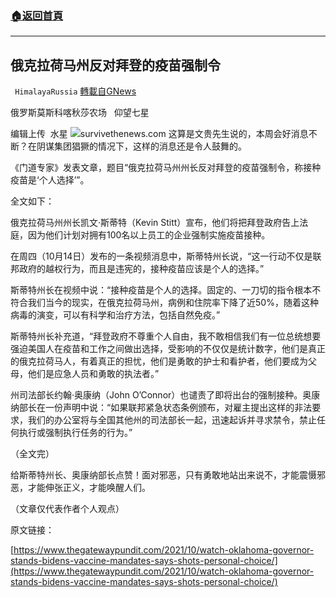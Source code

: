 ###  [:house:返回首頁](https://github.com/ourhimalayas/txt)
---


## 俄克拉荷马州反对拜登的疫苗强制令
` HimalayaRussia` [轉載自GNews](https://gnews.org/zh-hans/1595096/)

俄罗斯莫斯科喀秋莎农场   仰望七星

编辑上传  水星
![](https://assets.gnews.org/wp-content/uploads/2021/10/O.jpg)survivethenews.com
这算是文贵先生说的，本周会好消息不断？在阴谋集团猖獗的情况下，这样的消息还是令人鼓舞的。

《门道专家》发表文章，题目“俄克拉荷马州州长反对拜登的疫苗强制令，称接种疫苗是‘个人选择’”。

全文如下：

俄克拉荷马州州长凯文·斯蒂特（Kevin Stitt）宣布，他们将把拜登政府告上法庭，因为他们计划对拥有100名以上员工的企业强制实施疫苗接种。

在周四（10月14日）发布的一条视频消息中，斯蒂特州长说，“这一行动不仅是联邦政府的越权行为，而且是违宪的，接种疫苗应该是个人的选择。”

斯蒂特州长在视频中说：“接种疫苗是个人的选择。固定的、一刀切的指令根本不符合我们当今的现实，在俄克拉荷马州，病例和住院率下降了近50%，随着这种病毒的演变，可以有科学和治疗方法，包括自然免疫。”

斯蒂特州长补充道，“拜登政府不尊重个人自由，我不敢相信我们有一位总统想要强迫美国人在疫苗和工作之间做出选择，受影响的不仅仅是统计数字，他们是真正的俄克拉荷马人，有着真正的担忧，他们是勇敢的护士和看护者，他们要成为父母，他们是应急人员和勇敢的执法者。”

州司法部长约翰·奥康纳（John O’Connor）也谴责了即将出台的强制接种。奥康纳部长在一份声明中说：“如果联邦紧急状态条例颁布，对雇主提出这样的非法要求，我们的办公室将与全国其他州的司法部长一起，迅速起诉并寻求禁令，禁止任何执行或强制执行任务的行为。”

（全文完）

给斯蒂特州长、奥康纳部长点赞！面对邪恶，只有勇敢地站出来说不，才能震慑邪恶，才能伸张正义，才能唤醒人们。

（文章仅代表作者个人观点）

原文链接：

[https://www.thegatewaypundit.com/2021/10/watch-oklahoma-governor-stands-bidens-vaccine-mandates-says-shots-personal-choice/](https://www.thegatewaypundit.com/2021/10/watch-oklahoma-governor-stands-bidens-vaccine-mandates-says-shots-personal-choice/)
